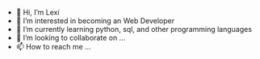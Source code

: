 - 👋 Hi, I’m Lexi 
- 👀 I’m interested in becoming an Web Developer
- 🌱 I’m currently learning python, sql, and other programming languages
- 💞️ I’m looking to collaborate on ...
- 📫 How to reach me ...

<!---
6AMRUN/6AMRUN is a ✨ special ✨ repository because its `README.md` (this file) appears on your GitHub profile.
You can click the Preview link to take a look at your changes.
--->
